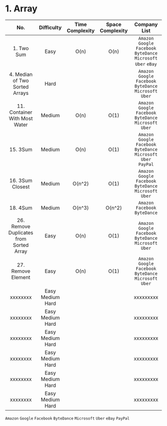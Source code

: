 # 1. Array

|No.|Difficulty|Time Complexity|Space Complexity|Company List|
|:---:|:---:|:---:|:---:|:---:|
| 1. Two Sum | Easy | O(n) | O(n) | `Amazon` `Google` `Facebook` `ByteDance` `Microsoft` `Uber` `eBay` |
| 4. Median of Two Sorted Arrays | Hard |   |   | `Amazon` `Google` `Facebook` `ByteDance` `Microsoft` `Uber` |
| 11. Container With Most Water | Medium | O(n) | O(1) | `Amazon` `Google` `Facebook` `ByteDance` `Microsoft` `Uber` |
| 15. 3Sum | Medium | O(n) | O(1) | `Amazon` `Google` `Facebook` `ByteDance` `Microsoft` `Uber` `PayPal` |
| 16. 3Sum Closest | Medium | O(n^2) | O(1) | `Amazon` `Google` `Facebook` `ByteDance` `Microsoft` `Uber` |
| 18. 4Sum | Medium | O(n^3) | O(n^2) | `Amazon` `Facebook` `ByteDance` |
| 26. Remove Duplicates from Sorted Array | Easy | O(n) | O(1) | `Amazon` `Google` `Facebook` `ByteDance` `Microsoft` `Uber` |
| 27. Remove Element | Easy | O(n) | O(1) | `Amazon` `Google` `Facebook` `ByteDance` `Microsoft` `Uber` |
| xxxxxxxx | Easy Medium Hard |   |   | xxxxxxxxx |
| xxxxxxxx | Easy Medium Hard |   |   | xxxxxxxxx |
| xxxxxxxx | Easy Medium Hard |   |   | xxxxxxxxx |
| xxxxxxxx | Easy Medium Hard |   |   | xxxxxxxxx |
| xxxxxxxx | Easy Medium Hard |   |   | xxxxxxxxx |
| xxxxxxxx | Easy Medium Hard |   |   | xxxxxxxxx |


`Amazon` `Google` `Facebook` `ByteDance` `Microsoft` `Uber` `eBay` `PayPal`



